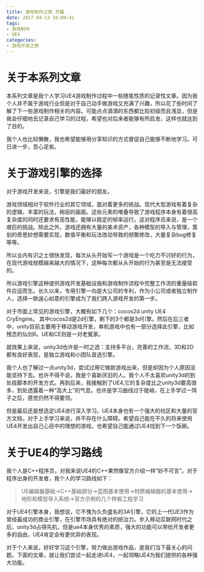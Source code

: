 ```yaml
---
title: 游戏制作之旅 开篇
date: 2017-04-13 16:09:41
tags:
- 游戏制作
- UE4
categories:
- 游戏开发之旅
---
```



# 关于本系列文章

本系列文章是我个人学习UE4游戏制作过程中一些随笔性质的记录性文章。因为我个人并不属于游戏行业但是对于自己动手做游戏又充满了兴趣，所以花了些时间了解了下一些游戏制作相关的内容。可能点点滴滴的东西都比较初级而且浅显，但是我会仔细地去记录自己学习的过程，希望也对后来者能够有所启发，这样也就达到了目的。


我个人也比较懒散，我也希望能够用分享知识的方式督促自己能够不断地学习。可日进一步，吾心足矣。



# 关于游戏引擎的选择

对于游戏开发来说，引擎是我们最好的朋友。

游戏领域相对于软件行业的其它领域，面对着更多的挑战。现代大型游戏有着复杂的逻辑，丰富的玩法，绚丽的画面。这些元素的堆叠导致了游戏程序本身有着很高复杂度的同时还要求有高性能，能够以稳定的帧率运行。这对程序员来说，是一个艰巨的挑战。除此之外，游戏还拥有大量的美术资产，各种模型的导入与管理，策划的奇思妙想需要实现，数值平衡和玩法改动导致的频繁修改，大量复杂bug修复等等。

所以业内有识之士很快发现，每次从头开始写一个游戏是一个吃力不讨好的行为，在现代游戏规模越来越大的情况下，这种每次都从头开始的行为甚至是无法接受的。

所以游戏引擎这种提供游戏开发基础设施和游戏制作流程中完整工作流的重量级软件应运而生。长久以来，专用引擎一向是大公司的专利，作为小公司或者独立制作人，选择一款逞心如意的引擎成为了我们跨入游戏开发的第一步。

对于市面上常见的游戏引擎，大概有如下几个：cocos2d unity UE4 CryEngine。
其中cocos2d是2d引擎，剩下的3个都是3d引擎。然后在后三者中，unity目前主要用于移动游戏开发，单机游戏中也有一部分选择此引擎，比如残念的仙剑6。UE和CE则是一对老冤家。

就效果上来说，unity3d也许是一时之选：支持多平台，完善的工作流，3D和2D都有良好表现，是独立游戏和小团队首选引擎。

我个人也了解过一点unity3d，尝试过用它做款游戏出来，但是却因为个人原因没能坚持下去。也许不得不说，我是个喜新厌旧的人。我个人不太喜欢unity3d的到处挂脚本的开发方式。再到后来，我接触到了UE4,它的复杂度比之unity3d要高很多，到处透露着一种“高大上”的气息。也许是学习曲线过于陡峭，在上手学过一阵子之后，感觉仍然不得要领。


但是最后还是想选定UE4进行深入学习。UE4本身也有一个强大的社区和大量的官方文档，对于上手学习来说，并不存在什么障碍。希望自己能在不久的将来使用UE4开发出自己心目中的理想的游戏，也希望自己能通过UE4找到下一个饭碗。


# 关于UE4的学习路线
我个人是C++程序员，对我来说UE4的C++果然像官方介绍一样“妙不可言”。对于程序出身的开发者，我个人的学习路线如下：

> UE编辑器基础->C++基础部分->蓝图基本使用->材质编辑器的基本使用->地形和模型导入系统->官方示例的几个样板工程学习

对于UE4引擎本身，我想说，它不愧为久负盛名的3A引擎，它的上一代UE3作为曾经最成功的商业引擎，在引擎市场具有绝对的统治力。步入移动互联网时代之后，unity3d占得先机，但是ue4本身优秀的素质，强大的功能可以带给开发者更多的自由，UE4肯定会有更优异的表现。

对于个人来说，好好学习这个引擎，努力做出游戏作品，是我们当下最关心的问题。下面的文章，就让我们尝试一起走进UE4，一起领略UE4为我们提供的各种强大功能。
